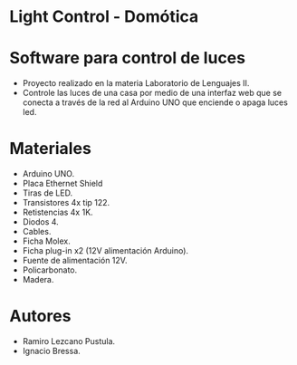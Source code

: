 # Light Control - Domótica
# Software para control de luces

- Proyecto realizado en la materia Laboratorio de Lenguajes II.
- Controle las luces de una casa por medio de una interfaz web que se conecta a través de la red al Arduino UNO que enciende o apaga luces led.

# Materiales

- Arduino UNO.
- Placa Ethernet Shield
- Tiras de LED.
- Transistores 4x tip 122.
- Retistencias 4x 1K.
- Diodos 4.
- Cables.
- Ficha Molex.
- Ficha plug-in x2 (12V alimentación Arduino).
- Fuente de alimentación 12V.
- Policarbonato.
- Madera.

# Autores

- Ramiro Lezcano Pustula.
- Ignacio Bressa.
